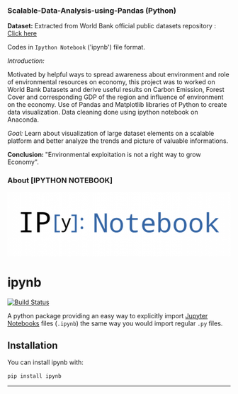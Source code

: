 ### Scalable-Data-Analysis-using-Pandas (Python)

<B>Dataset:</B> Extracted from World Bank official public datasets repository : <a href="http://data.worldbank.org/topic/environment#tp_prop"> Click here </a>

Codes in `Ipython Notebook` ('ipynb') file format. 

<I>Introduction:</I><P> Motivated by helpful ways to spread awareness about environment and role of environmental resources on economy, this project was to worked on World Bank Datasets and derive useful results on Carbon Emission, Forest Cover and corresponding GDP of the region and influence of environment on the economy. Use of Pandas and Matplotlib libraries of Python to create data visualization. Data cleaning done using ipython notebook on Anaconda. </P>

<I>Goal: </I> Learn about visualization of large dataset elements on a scalable platform and better analyze the trends and picture of valuable informations. 

<B>Conclusion: </B> "Environmental exploitation is not a right way to grow Economy". 


### About      [IPYTHON NOTEBOOK] 

<img src = "https://github.com/HariPadBharti/Scalable-Data-Analysis-using-Pandas/blob/master/images/ipynblogo.png">

# ipynb

[![Build Status](https://travis-ci.org/yuvipanda/ipynb.svg?branch=master)](https://travis-ci.org/yuvipanda/ipynb)

A python package providing an easy way to explicitly import [Jupyter Notebooks](https://github.com/jupyter/notebook) files (`.ipynb`) the same way you would import regular `.py` files.

## Installation ##

You can install ipynb with:

```bash
pip install ipynb
```



-------------------------------------------------------------------------------------------------------------------------
